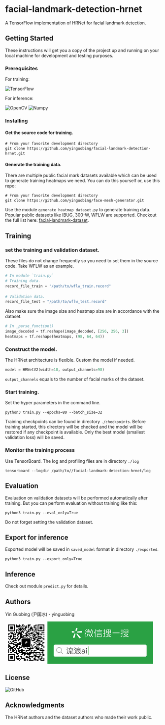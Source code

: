 # facial-landmark-detection-hrnet
A TensorFlow implementation of HRNet for facial landmark detection.

## Getting Started

These instructions will get you a copy of the project up and running on your local machine for development and testing purposes.

### Prerequisites
For training:

![TensorFlow](https://img.shields.io/badge/TensorFlow-v2.3-brightgreen)

For inference:

![OpenCV](https://img.shields.io/badge/OpenCV-v4.3-brightgreen)
![Numpy](https://img.shields.io/badge/Numpy-v1.17-brightgreen)

### Installing
#### Get the source code for training.

```shell
# From your favorite development directory
git clone https://github.com/yinguobing/facial-landmark-detection-hrnet.git
```

#### Generate the training data.
There are multiple public facial mark datasets available which can be used to generate training heatmaps we need. You can do this yourself or, use this repo:

```shell
# From your favorite development directory
git clone https://github.com/yinguobing/face-mesh-generator.git
```
Use the module `generate_heatmap_dataset.py` to generate training data. Popular public datasets like IBUG, 300-W, WFLW are supported. Checkout the full list here: [facial-landmark-dataset](https://github.com/yinguobing/facial-landmark-dataset).


## Training

### set the training and validation dataset. 

These files do not change frequently so you need to set them in the source code. Take WFLW as an example.

```python
# In module `train.py`
# Training data.
record_file_train = "/path/to/wflw_train.record"

# Validation data.
record_file_test = "/path/to/wflw_test.record"
```

Also make sure the image size and heatmap size are in accordance with the dataset.

```python
# In _parse_function()
image_decoded = tf.reshape(image_decoded, [256, 256, 3])
heatmaps = tf.reshape(heatmaps, (98, 64, 64))
```
### Construct the model.
The HRNet architecture is flexible. Custom the model if needed.

```python
model = HRNetV2(width=18, output_channels=98)
```

`output_channels` equals to the number of facial marks of the dataset.

### Start training.
Set the hyper parameters in the command line.

```Shell
python3 train.py --epochs=80 --batch_size=32
```

Training checkpoints can be found in directory `./checkpoints`. Before training started, this directory will be checked and the model will be restored if any checkpoint is available. Only the best model (smallest validation loss) will be saved.

### Monitor the training process
Use TensorBoard. The log and profiling files are in directory `./log`

```shell
tensorboard --logdir /path/to//facial-landmark-detection-hrnet/log

```
## Evaluation
Evaluation on validation datasets will be performed automatically after training. But you can perform evaluation without training like this:

```
python3 train.py --eval_only=True
```
Do not forget setting the validation dataset.

## Export for inference
Exported model will be saved in `saved_model` format in directory `./exported`.
```shell
python3 train.py --export_only=True
```

## Inference
Check out module `predict.py` for details.

## Authors
Yin Guobing (尹国冰) - yinguobing

![wechat](docs/wechat.png)

## License
![GitHub](https://img.shields.io/github/license/yinguobing/facial-landmark-detection-hrnet)

## Acknowledgments
The HRNet authors and the dataset authors who made their work public.

